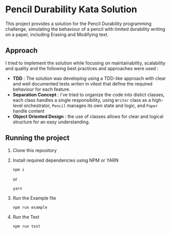 # Pencil Durability Kata Solution
This project provides a solution for the Pencil Durability programming challenge, simulating the behaviour of a pencil with limited durability writing on a paper, including Erasing and Modifying text.

## Approach
I tried to implement the solution while focusing on maintainability, scalability and quality
and the following best practices and approaches were used :
- **TDD** : The solution was developing using a TDD-like approach with clear and well documented tests writen in vitest that define the required behaviour for each feature.
- **Separation Concept** : i've tried to organize the code into distict classes, each class handles a single responsibility, using `Writer` class as a high-level orchestrator, `Pencil` manages its own state and logic, and `Paper` handle content
- **Object Oriented Design** : the use of classes allows for clear and logical structure for an easy understanding.

## Running the project
1. Clone this repository
2. Install required dependencies using NPM or YARN
     ```shell
    npm i
     ```
   or
    ```shell
    yarn
    ```
3. Run the Example file 
    ```shell
    npm run example
   ```

4. Run the Test 
    ```shell
    npm run test
   ```
